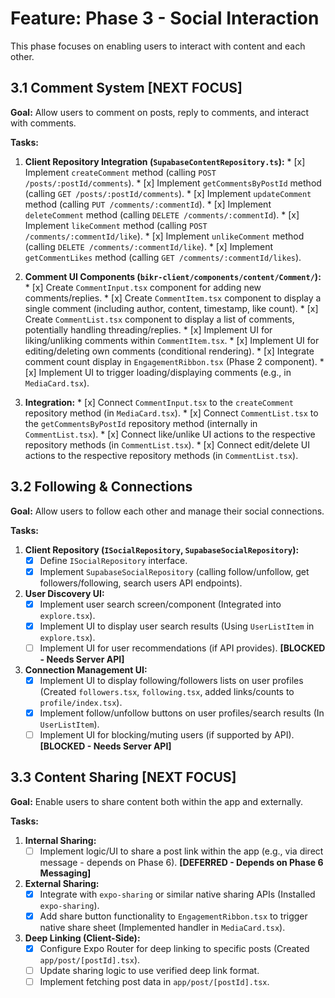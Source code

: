# Feature: Phase 3 - Social Interaction

This phase focuses on enabling users to interact with content and each other.

## 3.1 Comment System [NEXT FOCUS]

**Goal:** Allow users to comment on posts, reply to comments, and interact with comments.

**Tasks:**

 1.  **Client Repository Integration (`SupabaseContentRepository.ts`):**
    *   [x] Implement `createComment` method (calling `POST /posts/:postId/comments`).
    *   [x] Implement `getCommentsByPostId` method (calling `GET /posts/:postId/comments`).
    *   [x] Implement `updateComment` method (calling `PUT /comments/:commentId`).
    *   [x] Implement `deleteComment` method (calling `DELETE /comments/:commentId`).
    *   [x] Implement `likeComment` method (calling `POST /comments/:commentId/like`).
    *   [x] Implement `unlikeComment` method (calling `DELETE /comments/:commentId/like`).
    *   [x] Implement `getCommentLikes` method (calling `GET /comments/:commentId/likes`).

 2.  **Comment UI Components (`bikr-client/components/content/Comment/`):**
    *   [x] Create `CommentInput.tsx` component for adding new comments/replies.
    *   [x] Create `CommentItem.tsx` component to display a single comment (including author, content, timestamp, like count).
    *   [x] Create `CommentList.tsx` component to display a list of comments, potentially handling threading/replies.
    *   [x] Implement UI for liking/unliking comments within `CommentItem.tsx`.
    *   [x] Implement UI for editing/deleting own comments (conditional rendering).
    *   [x] Integrate comment count display in `EngagementRibbon.tsx` (Phase 2 component).
    *   [x] Implement UI to trigger loading/displaying comments (e.g., in `MediaCard.tsx`).

 3.  **Integration:**
    *   [x] Connect `CommentInput.tsx` to the `createComment` repository method (in `MediaCard.tsx`).
    *   [x] Connect `CommentList.tsx` to the `getCommentsByPostId` repository method (internally in `CommentList.tsx`).
    *   [x] Connect like/unlike UI actions to the respective repository methods (in `CommentList.tsx`).
    *   [x] Connect edit/delete UI actions to the respective repository methods (in `CommentList.tsx`).

## 3.2 Following & Connections

**Goal:** Allow users to follow each other and manage their social connections.

**Tasks:**

1.  **Client Repository (`ISocialRepository`, `SupabaseSocialRepository`):**
    *   [x] Define `ISocialRepository` interface.
    *   [x] Implement `SupabaseSocialRepository` (calling follow/unfollow, get followers/following, search users API endpoints).
2.  **User Discovery UI:**
    *   [x] Implement user search screen/component (Integrated into `explore.tsx`).
    *   [x] Implement UI to display user search results (Using `UserListItem` in `explore.tsx`).
    *   [ ] Implement UI for user recommendations (if API provides). **[BLOCKED - Needs Server API]**
3.  **Connection Management UI:**
    *   [x] Implement UI to display following/followers lists on user profiles (Created `followers.tsx`, `following.tsx`, added links/counts to `profile/index.tsx`).
    *   [x] Implement follow/unfollow buttons on user profiles/search results (In `UserListItem`).
    *   [ ] Implement UI for blocking/muting users (if supported by API). **[BLOCKED - Needs Server API]**

## 3.3 Content Sharing [NEXT FOCUS]

**Goal:** Enable users to share content both within the app and externally.

**Tasks:**

1.  **Internal Sharing:**
    *   [ ] Implement logic/UI to share a post link within the app (e.g., via direct message - depends on Phase 6). **[DEFERRED - Depends on Phase 6 Messaging]**
2.  **External Sharing:**
    *   [x] Integrate with `expo-sharing` or similar native sharing APIs (Installed `expo-sharing`).
    *   [x] Add share button functionality to `EngagementRibbon.tsx` to trigger native share sheet (Implemented handler in `MediaCard.tsx`).
3.  **Deep Linking (Client-Side):**
    *   [x] Configure Expo Router for deep linking to specific posts (Created `app/post/[postId].tsx`).
    *   [ ] Update sharing logic to use verified deep link format.
    *   [ ] Implement fetching post data in `app/post/[postId].tsx`.
